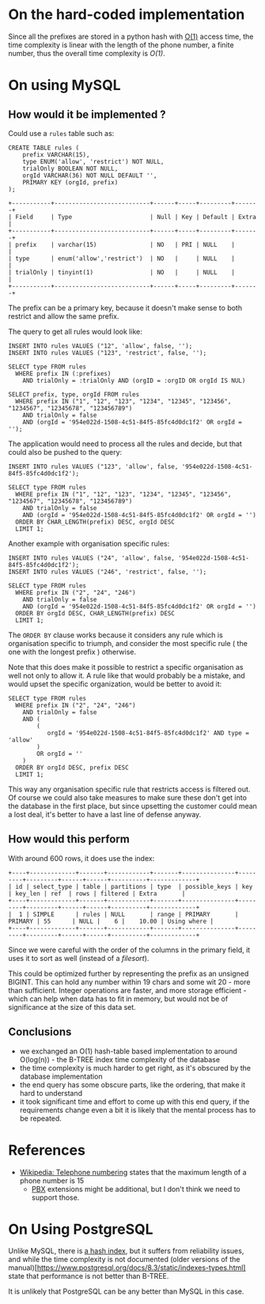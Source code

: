 On the hard-coded implementation
================================

Since all the prefixes are stored in a python hash with 
[O(1)](https://wiki.python.org/moin/DictionaryKeys) access time,
the time complexity is linear with the length of the phone number, 
a finite number, thus the overall time complexity is *O(1)*.

On using MySQL
==============

How would it be implemented ?
-----------------------------

Could use a `rules` table such as:

    CREATE TABLE rules (
        prefix VARCHAR(15),
        type ENUM('allow', 'restrict') NOT NULL,
        trialOnly BOOLEAN NOT NULL,
        orgId VARCHAR(36) NOT NULL DEFAULT '',
        PRIMARY KEY (orgId, prefix)
    );

    +-----------+---------------------------+------+-----+---------+-------+
    | Field     | Type                      | Null | Key | Default | Extra |
    +-----------+---------------------------+------+-----+---------+-------+
    | prefix    | varchar(15)               | NO   | PRI | NULL    |       |
    | type      | enum('allow','restrict')  | NO   |     | NULL    |       |
    | trialOnly | tinyint(1)                | NO   |     | NULL    |       |
    +-----------+---------------------------+------+-----+---------+-------+

The prefix can be a primary key, because it doesn't make sense to both restrict 
and allow the same prefix.

The query to get all rules would look like:
    
    INSERT INTO rules VALUES ("12", 'allow', false, '');
    INSERT INTO rules VALUES ("123", 'restrict', false, '');

    SELECT type FROM rules
      WHERE prefix IN (:prefixes) 
        AND trialOnly = :trialOnly AND (orgID = :orgID OR orgId IS NUL)

    SELECT prefix, type, orgId FROM rules 
      WHERE prefix IN ("1", "12", "123", "1234", "12345", "123456", "1234567", "12345678", "123456789") 
        AND trialOnly = false
        AND (orgId = '954e022d-1508-4c51-84f5-85fc4d0dc1f2' OR orgId = '');

The application would need to process all the rules and decide, but that 
could also be pushed to the query:

    INSERT INTO rules VALUES ("123", 'allow', false, '954e022d-1508-4c51-84f5-85fc4d0dc1f2');

    SELECT type FROM rules 
      WHERE prefix IN ("1", "12", "123", "1234", "12345", "123456", "1234567", "12345678", "123456789") 
        AND trialOnly = false 
        AND (orgId = '954e022d-1508-4c51-84f5-85fc4d0dc1f2' OR orgId = '')
      ORDER BY CHAR_LENGTH(prefix) DESC, orgId DESC      
      LIMIT 1;

Another example with organisation specific rules:

    INSERT INTO rules VALUES ("24", 'allow', false, '954e022d-1508-4c51-84f5-85fc4d0dc1f2');
    INSERT INTO rules VALUES ("246", 'restrict', false, '');

    SELECT type FROM rules 
      WHERE prefix IN ("2", "24", "246") 
        AND trialOnly = false 
        AND (orgId = '954e022d-1508-4c51-84f5-85fc4d0dc1f2' OR orgId = '')
      ORDER BY orgId DESC, CHAR_LENGTH(prefix) DESC
      LIMIT 1;

The `ORDER BY` clause works because it considers any rule which is organisation specific to triumph, 
and consider the most specific rule ( the one with the longest prefix ) otherwise. 

Note that this does make it possible to restrict a specific organisation as well not only to allow it.
A rule like that would probably be a mistake, and would upset the specific organization, 
would be better to avoid it:

    SELECT type FROM rules 
      WHERE prefix IN ("2", "24", "246") 
        AND trialOnly = false 
        AND (
            (
               orgId = '954e022d-1508-4c51-84f5-85fc4d0dc1f2' AND type = 'allow'
            ) 
            OR orgId = ''
        )        
      ORDER BY orgId DESC, prefix DESC
      LIMIT 1;

This way any organisation specific rule that restricts access is filtered out. 
Of course we could also take measures to make sure these don't get into the database in the first place, 
but since upsetting the customer could mean a lost deal, it's better to have a last line of defense anyway.

How would this perform
----------------------

With around 600 rows, it does use the index:

    +----+-------------+-------+------------+-------+---------------+---------+---------+------+------+----------+-------------+
    | id | select_type | table | partitions | type  | possible_keys | key     | key_len | ref  | rows | filtered | Extra       |
    +----+-------------+-------+------------+-------+---------------+---------+---------+------+------+----------+-------------+
    |  1 | SIMPLE      | rules | NULL       | range | PRIMARY       | PRIMARY | 55      | NULL |    6 |    10.00 | Using where |
    +----+-------------+-------+------------+-------+---------------+---------+---------+------+------+----------+-------------+

Since we were careful with the order of the columns in the primary field, 
it uses it to sort as well (instead of a _filesort_).

This could be optimized further by representing the prefix as an unsigned  BIGINT. 
This can hold any number within 19 chars and some wit 20 - more than sufficient.
Integer operations are faster, and more storage efficient - which can help when data 
has to fit in memory, but would not be of 
significance at the size of this data set. 

Conclusions
-----------

- we exchanged an O(1) hash-table based implementation to 
  around O(log(n)) - the B-TREE index time complexity of the database
- the time complexity is much harder to get right, as it's 
  obscured by the database implementation 
- the end query has some obscure parts, like the ordering, 
  that make it hard to understand
- it took significant time and effort to come up with this end query, 
  if the requirements change even a bit it is likely that the mental
  process has to be repeated.

References 
===========

- [Wikipedia: Telephone numbering](https://en.wikipedia.org/wiki/Telephone_numbering_plan) 
  states that the maximum length of a phone number is 15
    - [PBX](https://en.wikipedia.org/wiki/Business_telephone_system#Private_branch_exchange) 
      extensions might be additional, but I don't think we need to support those. 

On Using PostgreSQL
===================

Unlike MySQL, there is [a hash index](https://www.postgresql.org/docs/9.1/static/indexes-types.html), 
but it suffers from reliability issues, and while the time complexity is not documented
(older versions of the manual)[https://www.postgresql.org/docs/8.3/static/indexes-types.html]
state that performance is not better than B-TREE.

It is unlikely that PostgreSQL can be any better than MySQL in this case.

